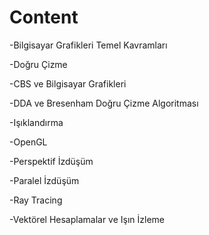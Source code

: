 # Content

-Bilgisayar Grafikleri Temel Kavramları

-Doğru Çizme

-CBS ve Bilgisayar Grafikleri

-DDA ve Bresenham Doğru Çizme Algoritması

-Işıklandırma

-OpenGL

-Perspektif İzdüşüm

-Paralel İzdüşüm

-Ray Tracing

-Vektörel Hesaplamalar ve Işın İzleme
